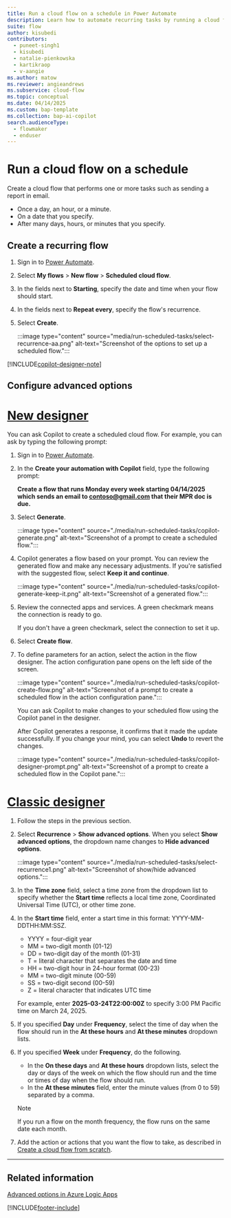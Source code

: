 ```yaml
---
title: Run a cloud flow on a schedule in Power Automate
description: Learn how to automate recurring tasks by running a cloud flow on a schedule, such as every day or every hour.
suite: flow
author: kisubedi
contributors:
  - puneet-singh1
  - kisubedi
  - natalie-pienkowska
  - kartikraop
  - v-aangie
ms.author: matow
ms.reviewer: angieandrews
ms.subservice: cloud-flow
ms.topic: conceptual
ms.date: 04/14/2025
ms.custom: bap-template
ms.collection: bap-ai-copilot
search.audienceType: 
  - flowmaker
  - enduser
---
```

# Run a cloud flow on a schedule

Create a cloud flow that performs one or more tasks such as sending a report in email.

- Once a day, an hour, or a minute.
- On a date that you specify.
- After many days, hours, or minutes that you specify.

## Create a recurring flow

1. Sign in to [Power Automate](https://make.powerautomate.com).
1. Select **My flows** > **New flow** > **Scheduled cloud flow**.
1. In the fields next to **Starting**, specify the date and time when your flow should start.
1. In the fields next to **Repeat every**, specify the flow's recurrence.
1. Select **Create**.

    :::image type="content" source="media/run-scheduled-tasks/select-recurrence-aa.png" alt-text="Screenshot of the options to set up a scheduled flow.":::

[!INCLUDE[copilot-designer-note](./includes/copilot-designer-note.md)]

## Configure advanced options

# [New designer](#tab/new-designer)

You can ask Copilot to create a scheduled cloud flow. For example, you can ask by typing the following prompt:

1. Sign in to [Power Automate](https://make.powerautomate.com).
1. In the **Create your automation with Copilot** field, type the following prompt:

    **Create a flow that runs Monday every week starting 04/14/2025 which sends an email to contoso@gmail.com that their MPR doc is due.**

1. Select **Generate**.

    :::image type="content" source="./media/run-scheduled-tasks/copilot-generate.png" alt-text="Screenshot of a prompt to create a scheduled flow.":::

1. Copilot generates a flow based on your prompt. You can review the generated flow and make any necessary adjustments. If you're satisfied with the suggested flow, select **Keep it and continue**.

    :::image type="content" source="./media/run-scheduled-tasks/copilot-generate-keep-it.png" alt-text="Screenshot of a generated flow.":::

1. Review the connected apps and services. A green checkmark means the connection is ready to go.

    If you don't have a green checkmark, select the connection to set it up.

1. Select **Create flow**.

1. To define parameters for an action, select the action in the flow designer. The action configuration pane opens on the left side of the screen.

    :::image type="content" source="./media/run-scheduled-tasks/copilot-create-flow.png" alt-text="Screenshot of a prompt to create a scheduled flow in the action configuration pane.":::

    You can ask Copilot to make changes to your scheduled flow using the Copilot panel in the designer.

    After Copilot generates a response, it confirms that it made the update successfully. If you change your mind, you can select **Undo** to revert the changes.

    :::image type="content" source="./media/run-scheduled-tasks/copilot-designer-prompt.png" alt-text="Screenshot of a prompt to create a scheduled flow in the Copilot pane.":::

# [Classic designer](#tab/classic-designer)

1. Follow the steps in the previous section.
1. Select **Recurrence** > **Show advanced options**. When you select **Show advanced options**, the dropdown name changes to **Hide advanced options**.

    :::image type="content" source="./media/run-scheduled-tasks/select-recurrence1.png" alt-text="Screenshot of show/hide advanced options.":::

1. In the **Time zone** field, select a time zone from the dropdown list to specify whether the **Start time** reflects a local time zone, Coordinated Universal Time (UTC), or other time zone.
1. In the **Start time** field, enter a start time in this format: YYYY-MM-DDTHH:MM:SSZ.
    - YYYY = four-digit year
    - MM = two-digit month (01-12)
    - DD = two-digit day of the month (01-31)
    - T = literal character that separates the date and time
    - HH = two-digit hour in 24-hour format (00-23)
    - MM = two-digit minute (00-59)
    - SS = two-digit second (00-59)
    - Z = literal character that indicates UTC time

    For example, enter **2025-03-24T22:00:00Z** to specify 3:00 PM Pacific time on March 24, 2025.
1. If you specified **Day** under **Frequency**, select the time of day when the flow should run in the **At these hours** and **At these minutes** dropdown lists.
1. If you specified **Week** under **Frequency**, do the following.<br/>
    - In the **On these days** and **At these hours** dropdown lists, select the day or days of the week on which the flow should run and the time or times of day when the flow should run.
    - In the **At these minutes** field, enter the minute values (from 0 to 59) separated by a comma.

   > [!NOTE]
   > If you run a flow on the month frequency, the flow runs on the same date each month.

1. Add the action or actions that you want the flow to take, as described in [Create a cloud flow from scratch](get-started-logic-flow.md).

---

## Related information

[Advanced options in Azure Logic Apps](/azure/connectors/connectors-native-recurrence)

[!INCLUDE[footer-include](includes/footer-banner.md)]

